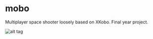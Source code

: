 # mobo
Multiplayer space shooter loosely based on XKobo. Final year project.

![alt tag](https://i.gyazo.com/cb1a883364ae48a0bd3295091e9e0f60.png)
